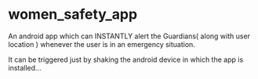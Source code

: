 # women_safety_app
An android app which can INSTANTLY alert the Guardians( along with user location ) whenever the user is in an emergency situation.

It can be triggered just by shaking the android device in which the app is  installed...

